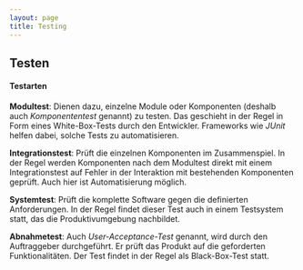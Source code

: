 ```yaml
---
layout: page
title: Testing
---
```


## **Testen**

#### **Testarten**

**Modultest**: Dienen dazu, einzelne Module oder Komponenten (deshalb auch *Komponententest* genannt) zu testen. Das geschieht in der Regel in Form eines White-Box-Tests durch den Entwickler. Frameworks wie *JUnit* helfen dabei, solche Tests zu automatisieren.

**Integrationstest**: Prüft die einzelnen Komponenten im Zusammenspiel. In der Regel werden Komponenten nach dem Modultest direkt mit einem Integrationstest auf Fehler in der Interaktion mit bestehenden Komponenten geprüft. Auch hier ist Automatisierung möglich.

**Systemtest**: Prüft die komplette Software gegen die definierten Anforderungen. In der Regel findet dieser Test auch in einem Testsystem statt, das die Produktivumgebung nachbildet.

**Abnahmetest**: Auch *User-Acceptance-Test* genannt, wird durch den Auftraggeber durchgeführt. Er prüft das Produkt auf die geforderten Funktionalitäten. Der Test findet in der Regel als Black-Box-Test statt.

